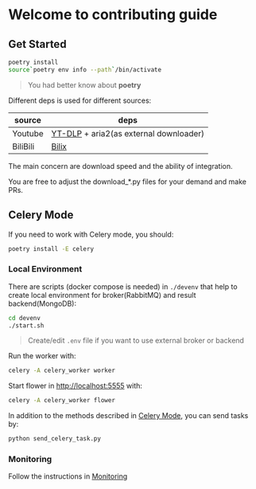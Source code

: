 # Welcome to contributing guide

## Get Started

```bash
poetry install
source`poetry env info --path`/bin/activate
```

> You had better know about **poetry**

Different deps is used for different sources:

|source|deps|
|-|-|
|Youtube|[YT-DLP](https://github.com/yt-dlp/yt-dlp) + aria2(as external downloader)|
|BiliBili|[Bilix](https://github.com/HFrost0/bilix)|

The main concern are download speed and the ability of integration.

You are free to adjust the download_*.py files for your demand and make PRs.

## Celery Mode

If you need to work with Celery mode, you should:

```bash
poetry install -E celery
```

### Local Environment

There are scripts (docker compose is needed) in `./devenv` that help to create local environment for broker(RabbitMQ) and result backend(MongoDB):

```bash
cd devenv
./start.sh
```

> Create/edit `.env` file if you want to use external broker or backend

Run the worker with:

```bash
celery -A celery_worker worker
```

Start flower in <http://localhost:5555> with:

```bash
celery -A celery_worker flower
```

In addition to the methods described in [Celery Mode](./README.md#celery-mode), you can send tasks by:

```bash
python send_celery_task.py
```

### Monitoring

Follow the instructions in [Monitoring](./monitoring/README.md)
